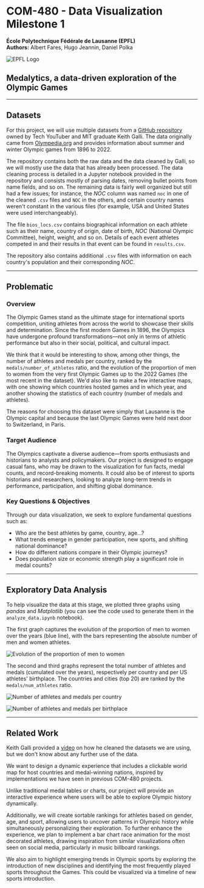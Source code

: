 # COM-480 - Data Visualization Milestone 1  
**École Polytechnique Fédérale de Lausanne (EPFL)**  
**Authors:** Albert Fares, Hugo Jeannin, Daniel Polka  

![EPFL Logo](images/logo-epfl.png)

## Medalytics, a data-driven exploration of the Olympic Games

---

## Datasets

For this project, we will use multiple datasets from a [GitHub repository](https://github.com/KeithGalli/Olympics-Dataset/tree/master?tab=readme-ov-file) owned by Tech YouTuber and MIT graduate Keith Galli. The data originally came from [Olympedia.org](https://www.olympedia.org/) and provides information about summer and winter Olympic games from 1896 to 2022.

The repository contains both the raw data and the data cleaned by Galli, so we will mostly use the data that has already been processed. The data cleaning process is detailed in a Jupyter notebook provided in the repository and consists mostly of parsing dates, removing bullet points from name fields, and so on. The remaining data is fairly well organized but still had a few issues; for instance, the *NOC* column was named `noc` in one of the cleaned `.csv` files and `NOC` in the others, and certain country names weren't constant in the various files (for example, USA and United States were used interchangeably).

The file `bios_locs.csv` contains biographical information on each athlete such as their name, country of origin, date of birth, *NOC* (National Olympic Committee), height, weight, and so on. Details of each event athletes competed in and their results in that event can be found in `results.csv`.

The repository also contains additional `.csv` files with information on each country's population and their corresponding *NOC*.

---

## Problematic

### Overview

The Olympic Games stand as the ultimate stage for international sports competition, uniting athletes from across the world to showcase their skills and determination. Since the first modern Games in 1896, the Olympics have undergone profound transformations—not only in terms of athletic performance but also in their social, political, and cultural impact.

We think that it would be interesting to show, among other things, the number of athletes and medals per country, ranked by the `medals/number_of_athletes` ratio, and the evolution of the proportion of men to women from the very first Olympic Games up to the 2022 Games (the most recent in the dataset). We'd also like to make a few interactive maps, with one showing which countries hosted games and in which year, and another showing the statistics of each country (number of medals and athletes).

The reasons for choosing this dataset were simply that Lausanne is the Olympic capital and because the last Olympic Games were held next door to Switzerland, in Paris.

### Target Audience

The Olympics captivate a diverse audience—from sports enthusiasts and historians to analysts and policymakers. Our project is designed to engage casual fans, who may be drawn to the visualization for fun facts, medal counts, and record-breaking moments. It could also be of interest to sports historians and researchers, looking to analyze long-term trends in performance, participation, and shifting global dominance.

### Key Questions & Objectives

Through our data visualization, we seek to explore fundamental questions such as:

- Who are the best athletes by game, country, age...?
- What trends emerge in gender participation, new sports, and shifting national dominance?
- How do different nations compare in their Olympic journeys?
- Does population size or economic strength play a significant role in medal counts?

---

## Exploratory Data Analysis

To help visualize the data at this stage, we plotted three graphs using *pandas* and *Matplotlib* (you can see the code used to generate them in the `analyze_data.ipynb` notebook).

The first graph captures the evolution of the proportion of men to women over the years (blue line), with the bars representing the absolute number of men and women athletes.

![Evolution of the proportion of men to women](images/output.png)

The second and third graphs represent the total number of athletes and medals (cumulated over the years), respectively per country and per US athletes' birthplace. The countries and cities (top 20) are ranked by the `medals/num_athletes` ratio.

![Number of athletes and medals per country](images/countries_ratio.png)

![Number of athletes and medals per birthplace](images/us_birthpl_ratio.png)

---

## Related Work

Keith Galli provided a [video](https://www.youtube.com/watch?v=oad9tVEsfI0&ab_channel=KeithGalli) on how he cleaned the datasets we are using, but we don't know about any further use of the data.

We want to design a dynamic experience that includes a clickable world map for host countries and medal-winning nations, inspired by implementations we have seen in previous COM-480 projects.

Unlike traditional medal tables or charts, our project will provide an interactive experience where users will be able to explore Olympic history dynamically.

Additionally, we will create sortable rankings for athletes based on gender, age, and sport, allowing users to uncover patterns in Olympic history while simultaneously personalizing their exploration. To further enhance the experience, we plan to implement a bar chart race animation for the most decorated athletes, drawing inspiration from similar visualizations often seen on social media, particularly in music billboard rankings.

We also aim to highlight emerging trends in Olympic sports by exploring the introduction of new disciplines and identifying the most frequently played sports throughout the Games. This could be visualized via a timeline of new sports introduction.
